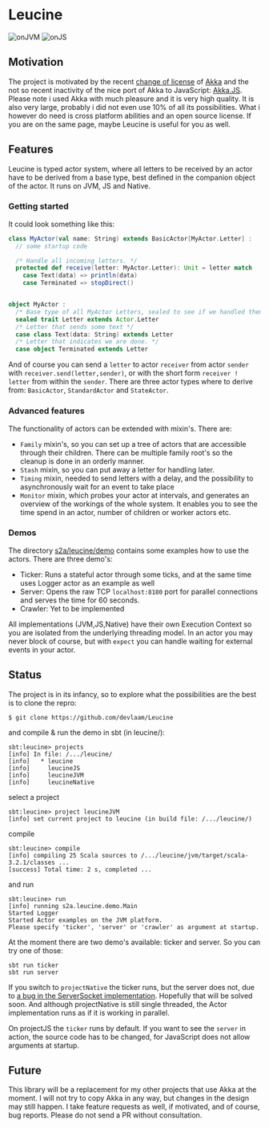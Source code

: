 # Leucine

![onJVM](https://github.com/devlaam/Leucine/actions/workflows/onJVM.yml/badge.svg?event=push)
![onJS](https://github.com/devlaam/Leucine/actions/workflows/onJS.yml/badge.svg?event=push)


## Motivation

The project is motivated by the recent [change of license](https://www.lightbend.com/akka/license-faq) of [Akka](https://akka.io) and the
not so recent inactivity of the nice port of Akka to JavaScript: [Akka.JS](https://github.com/akka-js/akka.js).
Please note i used Akka with much pleasure and it is very high quality. It is also very large, probably i did not even use 10% of all its
possibilities. What i however do need  is cross platform abilities and an open source license. If you are on the same page, maybe
Leucine is useful for you as well.


## Features
Leucine is typed actor system, where all letters to be received by an actor have to
be derived from a base type, best defined in the companion object of the actor.
It runs on JVM, JS and Native.

### Getting started
It could look something like this:
```Scala
class MyActor(val name: String) extends BasicActor[MyActor.Letter] :
  // some startup code

  /* Handle all incoming letters. */
  protected def receive(letter: MyActor.Letter): Unit = letter match
    case Text(data) => println(data)
    case Terminated => stopDirect()


object MyActor :
  /* Base type of all MyActor Letters, sealed to see if we handled them all. */
  sealed trait Letter extends Actor.Letter
  /* Letter that sends some text */
  case class Text(data: String) extends Letter
  /* Letter that indicates we are done. */
  case object Terminated extends Letter
```
And of course you can send a `letter` to actor `receiver` from actor `sender` with `receiver.send(letter,sender)`, or with the
short form `receiver ! letter` from within the `sender`.
There are three actor types where to derive from: `BasicActor`, `StandardActor` and `StateActor`.

### Advanced features
The functionality of actors can be extended with mixin's. There are:
* `Family` mixin's, so you can set up a tree of actors that are accessible through their children. There can be multiple family root's so the cleanup is done in an orderly manner.
* `Stash` mixin, so you can put away a letter for handling later.
* `Timing` mixin, needed to send letters with a delay, and the possibility to asynchronously wait for an event to take place
* `Monitor` mixin, which probes your actor at intervals, and generates an overview of the workings of the whole system. It enables you to see the time spend in an actor, number of children or worker actors etc.

### Demos

The directory [s2a/leucine/demo](https://github.com/devlaam/Leucine/tree/master/shared/src/main/scala/s2a/leucine/demo) contains some examples how to use the actors.
There are three demo's:
* Ticker: Runs a stateful actor through some ticks, and at the same time uses Logger actor as an example as well
* Server: Opens the raw TCP `localhost:8180` port for parallel connections and serves the time for 60 seconds.
* Crawler: Yet to be implemented

All implementations (JVM,JS,Native) have their own Execution Context so you are isolated from the underlying threading model.
In an actor you may never block of course, but with `expect` you can handle waiting for external events in your actor.

## Status

The project is in its infancy, so to explore what the possibilities are the best is to clone the repro:
```
$ git clone https://github.com/devlaam/Leucine
```
and compile & run the demo in sbt (in leucine/):
```
sbt:leucine> projects
[info] In file: /.../leucine/
[info]   * leucine
[info]     leucineJS
[info]     leucineJVM
[info]     leucineNative
```
select a project
```
sbt:leucine> project leucineJVM
[info] set current project to leucine (in build file: /.../leucine/)
```
compile
```
sbt:leucine> compile
[info] compiling 25 Scala sources to /.../leucine/jvm/target/scala-3.2.1/classes ...
[success] Total time: 2 s, completed ...
```
and run
```
sbt:leucine> run
[info] running s2a.leucine.demo.Main
Started Logger
Started Actor examples on the JVM platform.
Please specify 'ticker', 'server' or 'crawler' as argument at startup.
```
At the moment there are two demo's available: ticker and server. So you can try one of those:
```
sbt run ticker
sbt run server
```

If you switch to `projectNative` the ticker runs, but the server does not, due to
[a bug in the ServerSocket implementation](https://github.com/scala-native/scala-native/issues/3131).
Hopefully that will be solved soon.
And although projectNative is still single threaded, the Actor implementation runs as if it is working in parallel.

On projectJS the `ticker` runs by default. If you want to see the `server` in action, the source code has to be
changed, for JavaScript does not allow arguments at startup.

## Future
This library will be a replacement for my other projects that use Akka at the moment. I will not try
to copy Akka in any way, but changes in the design may still happen. I take feature requests as well, if
motivated, and of course, bug reports. Please do not send a PR without consultation.


